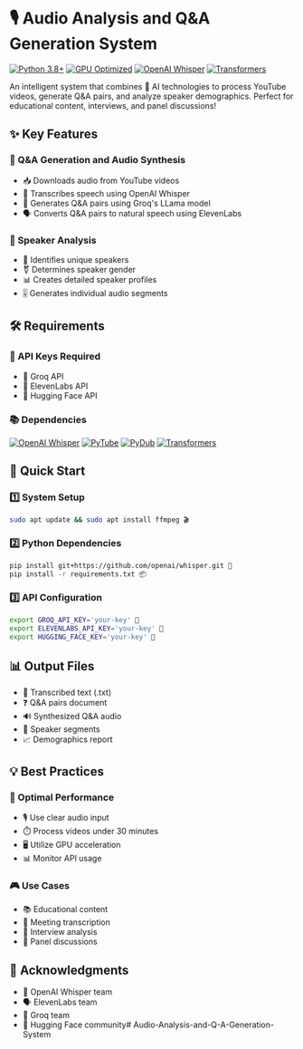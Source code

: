 # 🎙️ Audio Analysis and Q&A Generation System 

[![Python 3.8+](https://img.shields.io/badge/python-3.8+-blue.svg)](https://www.python.org/downloads/)
[![GPU Optimized](https://img.shields.io/badge/GPU-Optimized-green.svg)](https://numpy.org/doc/stable/user/numpy-for-matlab-users.html)
[![OpenAI Whisper](https://img.shields.io/badge/OpenAI-Whisper-green.svg)](https://github.com/openai/whisper)
[![Transformers](https://img.shields.io/badge/Transformers-Latest-orange.svg)](https://github.com/huggingface/transformers)

An intelligent system that combines 🤖 AI technologies to process YouTube videos, generate Q&A pairs, and analyze speaker demographics. Perfect for educational content, interviews, and panel discussions! 

## ✨ Key Features

### 🎯 Q&A Generation and Audio Synthesis
- 📥 Downloads audio from YouTube videos
- 📝 Transcribes speech using OpenAI Whisper
- 🧠 Generates Q&A pairs using Groq's LLama model
- 🗣️ Converts Q&A pairs to natural speech using ElevenLabs

### 👥 Speaker Analysis
- 👤 Identifies unique speakers
- ⚧️ Determines speaker gender
- 📊 Creates detailed speaker profiles
- 🎚️ Generates individual audio segments

## 🛠️ Requirements

### 🔑 API Keys Required
- 🔐 Groq API
- 🎵 ElevenLabs API
- 🤗 Hugging Face API

### 📚 Dependencies
[![OpenAI Whisper](https://img.shields.io/badge/OpenAI-Whisper-green.svg)](https://github.com/openai/whisper)
[![PyTube](https://img.shields.io/badge/PyTube-Latest-blue.svg)](https://github.com/pytube/pytube)
[![PyDub](https://img.shields.io/badge/PyDub-Latest-blue.svg)](https://github.com/jiaaro/pydub)
[![Transformers](https://img.shields.io/badge/Transformers-Latest-orange.svg)](https://github.com/huggingface/transformers)

## 🚀 Quick Start

### 1️⃣ System Setup
```bash
sudo apt update && sudo apt install ffmpeg 🎬
```

### 2️⃣ Python Dependencies
```bash
pip install git+https://github.com/openai/whisper.git 🐍
pip install -r requirements.txt 📦
```

### 3️⃣ API Configuration
```bash
export GROQ_API_KEY='your-key' 🔑
export ELEVENLABS_API_KEY='your-key' 🎵
export HUGGING_FACE_KEY='your-key' 🤗
```

## 📊 Output Files

- 📄 Transcribed text (.txt)
- ❓ Q&A pairs document
- 🔊 Synthesized Q&A audio
- 🎤 Speaker segments
- 📈 Demographics report

## 💡 Best Practices

### 🎯 Optimal Performance
- 🎙️ Use clear audio input
- ⏱️ Process videos under 30 minutes
- 🖥️ Utilize GPU acceleration
- 📊 Monitor API usage

### 🎮 Use Cases
- 📚 Educational content
- 🤝 Meeting transcription
- 🎤 Interview analysis
- 👥 Panel discussions

## 🙏 Acknowledgments

- 🎵 OpenAI Whisper team
- 🗣️ ElevenLabs team
- 🤖 Groq team
- 🤗 Hugging Face community# Audio-Analysis-and-Q-A-Generation-System
